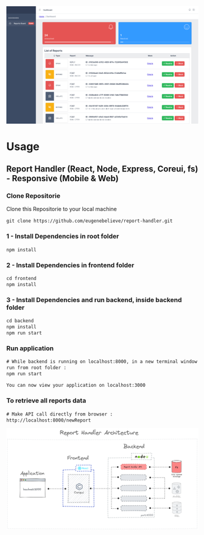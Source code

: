 <img src="frontend/public/images/dashboard.png" alt="dashboard">

# Usage

## Report Handler (React, Node, Express, Coreui, fs) - Responsive (Mobile & Web)

### Clone Repositorie

Clone this Repositorie to your local machine

```
git clone https://github.com/eugenebelieve/report-handler.git
```
### 1 - Install Dependencies in root folder

```
npm install
```

### 2 - Install Dependencies in frontend folder

```
cd frontend
npm install
```

### 3 - Install Dependencies and run backend, inside backend folder

```
cd backend
npm install
npm run start
```


### Run application

```
# While backend is running on localhost:8000, in a new terminal window run from root folder :
npm run start
```

```
You can now view your application on localhost:3000
```

### To retrieve all reports data

```
# Make API call directly from browser :
http://localhost:8000/newReport
```



<img src="frontend/public/images/report_handler_archi.png" alt="Report Handler Architecture">
